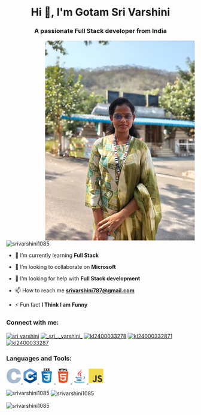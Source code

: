 <h1 align="center">Hi 👋, I'm Gotam Sri Varshini</h1>
<h3 align="center">A passionate Full Stack developer from India</h3>
<img align="right" alt="Coding" width="400" src="myphoto.jpg">

<p align="left"> <img src="https://komarev.com/ghpvc/?username=srivarshini1085&label=Profile%20views&color=0e75b6&style=flat" alt="srivarshini1085" /> </p>

- 🌱 I’m currently learning **Full Stack**

- 👯 I’m looking to collaborate on **Microsoft**

- 🤝 I’m looking for help with **Full Stack development**

- 📫 How to reach me **srivarshini787@gmail.com**

- ⚡ Fun fact **I Think I am Funny**

<h3 align="left">Connect with me:</h3>
<p align="left">
<a href="https://linkedin.com/in/sri varshini" target="blank"><img align="center" src="https://raw.githubusercontent.com/rahuldkjain/github-profile-readme-generator/master/src/images/icons/Social/linked-in-alt.svg" alt="sri varshini" height="30" width="40" /></a>
<a href="https://instagram.com/_sri_._varshini_" target="blank"><img align="center" src="https://raw.githubusercontent.com/rahuldkjain/github-profile-readme-generator/master/src/images/icons/Social/instagram.svg" alt="_sri_._varshini_" height="30" width="40" /></a>
<a href="https://www.codechef.com/users/kl2400033278" target="blank"><img align="center" src="https://cdn.jsdelivr.net/npm/simple-icons@3.1.0/icons/codechef.svg" alt="kl2400033278" height="30" width="40" /></a>
<a href="https://www.hackerrank.com/kl24000332871" target="blank"><img align="center" src="https://raw.githubusercontent.com/rahuldkjain/github-profile-readme-generator/master/src/images/icons/Social/hackerrank.svg" alt="kl24000332871" height="30" width="40" /></a>
<a href="https://www.leetcode.com/kl2400033287" target="blank"><img align="center" src="https://raw.githubusercontent.com/rahuldkjain/github-profile-readme-generator/master/src/images/icons/Social/leet-code.svg" alt="kl2400033287" height="30" width="40" /></a>
</p>

<h3 align="left">Languages and Tools:</h3>
<p align="left"> <a href="https://www.cprogramming.com/" target="_blank" rel="noreferrer"> <img src="https://raw.githubusercontent.com/devicons/devicon/master/icons/c/c-original.svg" alt="c" width="40" height="40"/> </a> <a href="https://www.w3schools.com/cpp/" target="_blank" rel="noreferrer"> <img src="https://raw.githubusercontent.com/devicons/devicon/master/icons/cplusplus/cplusplus-original.svg" alt="cplusplus" width="40" height="40"/> </a> <a href="https://www.w3schools.com/css/" target="_blank" rel="noreferrer"> <img src="https://raw.githubusercontent.com/devicons/devicon/master/icons/css3/css3-original-wordmark.svg" alt="css3" width="40" height="40"/> </a> <a href="https://www.w3.org/html/" target="_blank" rel="noreferrer"> <img src="https://raw.githubusercontent.com/devicons/devicon/master/icons/html5/html5-original-wordmark.svg" alt="html5" width="40" height="40"/> </a> <a href="https://www.java.com" target="_blank" rel="noreferrer"> <img src="https://raw.githubusercontent.com/devicons/devicon/master/icons/java/java-original.svg" alt="java" width="40" height="40"/> </a> <a href="https://developer.mozilla.org/en-US/docs/Web/JavaScript" target="_blank" rel="noreferrer"> <img src="https://raw.githubusercontent.com/devicons/devicon/master/icons/javascript/javascript-original.svg" alt="javascript" width="40" height="40"/> </a> </p>

<p><img align="left" src="https://github-readme-stats.vercel.app/api/top-langs?username=srivarshini1085&show_icons=true&locale=en&layout=compact" alt="srivarshini1085" /></p>

<p>&nbsp;<img align="center" src="https://github-readme-stats.vercel.app/api?username=srivarshini1085&show_icons=true&locale=en" alt="srivarshini1085" /></p>

<p><img align="center" src="https://github-readme-streak-stats.herokuapp.com/?user=srivarshini1085&" alt="srivarshini1085" /></p>
